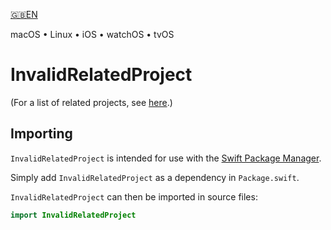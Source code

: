 

[🇬🇧EN](🇬🇧EN%20Read%20Me.md) <!--Skip in Jazzy-->

macOS • Linux • iOS • watchOS • tvOS

# InvalidRelatedProject

(For a list of related projects, see [here](🇬🇧EN%20Related%20Projects.md).) <!--Skip in Jazzy-->

## Importing

`InvalidRelatedProject` is intended for use with the [Swift Package Manager](https://swift.org/package-manager/).

Simply add `InvalidRelatedProject` as a dependency in `Package.swift`.

`InvalidRelatedProject` can then be imported in source files:

```swift
import InvalidRelatedProject
```
